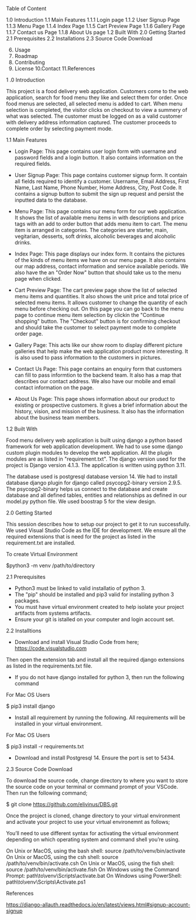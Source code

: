Table of Content

1.0 Introduction
    1.1 Main Features
        1.1.1 Login page
        1.1.2 User Signup Page
        1.1.3 Menu Page
        1.1.4 Index Page
        1.1.5 Cart Preview Page
        1.1.6 Gallery Page
        1.1.7 Contact us Page
        1.1.8 About Us page
    1.2 Built With
2.0 Getting Started
    2.1 Prerequisites
    2.2 Installations
    2.3 Source Code Download

6. Usage
7. Roadmap
8. Contributing
9. License
10.Contact
11.References


1 .0 Introduction

This project is a food delivery web application. Customers come to the web application, search for food menu they like and select them for order. Once food menus are selected, all selected menu is added to cart. When menu selection is completed, the visitor clicks on checkout to view a summery of what was selected. The customer must be logged on as a valid customer with delivery address information captured. The customer proceeds to complete order by selecting payment mode.

1.1 Main Features

- Login Page: 
This page contains user login form with username and password fields and a login button. It also contains information on the required fields.

- User Signup Page:
 This page contains customer signup form. It contain all fields required to identify a customer. Username, Email Address, First Name, Last Name, Phone Number, Home Address, City, Post Code. It contains a signup button to submit the sign up request and persist the inputted data to the database.

- Menu Page: 
This page contains our menu form for our web application. It shows the list of available menu items in with descriptions and price tags with an add to order button that adds menu item to cart. The menu item is arranged in categories. The categories are starter, main, vegitarian, desserts, soft drinks, alcoholic beverages and alcoholic drinks.

- Index Page:
This page displays our index form. It contains the pictures of the kinds of menu items we have on our menu page. It also contains our map address, contact information and service available periods. We also have the an "Order Now" button that should take us to the menu page when clicked.

- Cart Preview Page:
The cart preview page show the list of selected menu items and quantities. It also shows the unit price and total price of selected menu items. It allows customer to change the quantity of each menu before checking out. On this page you can go back to the menu page to continue menu item selection by clickin the "Continue shopping" button. The "Checkout" button is for confirming checkout and should take the customer to select payment mode to complete order page. 

- Gallery Page:
This acts like our show room to display different picture galleries that help make the web application product more interesting. It is also used to pass information to the customers in pictures.

- Contact Us Page:
This page contains an enquiry form that customers can fill to pass informtion to the backend team. It also has a map that describes our contact address. We also have our mobile and email contact information on the page.

- About Us Page:
This page shows information about our product to existing or prospective customers. It gives a brief information about the history, vision, and mission of the business. It also has the information about the business team members.


1.2 Built With

Food menu delivery web application is built using django a python based framework for web application development. We had to use some django custom plugin modules to develop the web application. All the plugin modules are as listed in "requirement.txt". The django version used for the project is Django version 4.1.3. The application is written using python 3.11.

The database used is postgresql database version 14. We had to install database django plugin for django called psycopg2-binary version 2.9.5. The psycopg2-binary helps us connect to the database and create database and all defined tables, entities and relationships as defined in our model.py python file. We used boostrap 5 for the view design.


2.0 Getting Started

This session describes how to setup our project to get it to run successfully. We used Visual Studio Code as the IDE for development. We ensure all the required extensions that is need for the project as listed in the requirement.txt are installed.

To create Virtual Environment

$python3 -m venv /path/to/directory

2.1 Prerequisites

- Python3 must be linked to valid installatio of python 3. 
- The "pip" should be installed and pip3 valid for installing python 3 packages.
- You must have virtual environment created to help isolate your project artifacts from systems artifacts. 
- Ensure your git is istalled on your computer and login account set.

2.2 Installtions

- Download and install Visual Studio Code from here; https://code.visualstudio.com

Then open the extension tab and install all the required django extensions as listed in the requirements.txt file.

- If you do not have django installed for python 3, then run the following command

For Mac OS Users

$ pip3 install django

- Install all requirement by running the following. All requirements will be installed in your virtual environment.

For Mac OS Users

$ pip3 install -r requirements.txt

- Download and install Postgresql 14. Ensure the port is set to 5434.

2.3 Source Code Download

To download the source code, change directory to where you want to store the source code on your terminal or command prompt of your VSCode. Then run the following command;

$ git clone https://github.com/elivinus/DBS.git

Once the project is cloned, change directory to your virtual environment and activate your project to use your virtual environemnt as follows;

You’ll need to use different syntax for activating the virtual environment depending on which operating system and command shell you’re using.

On Unix or MacOS, using the bash shell: source /path/to/venv/bin/activate
On Unix or MacOS, using the csh shell: source /path/to/venv/bin/activate.csh
On Unix or MacOS, using the fish shell: source /path/to/venv/bin/activate.fish
On Windows using the Command Prompt: path\to\venv\Scripts\activate.bat
On Windows using PowerShell: path\to\venv\Scripts\Activate.ps1



References

https://django-allauth.readthedocs.io/en/latest/views.html#signup-account-signup